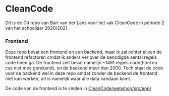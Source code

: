 # CleanCode
Dit is de Git repo van Bart van der Lans voor het vak CleanCode in periode 2 van het schooljaar 2020/2021.

### Frontend
Deze repo bevat een frontend en een backend, maar ik zal echter alleen de frontend refactoren omdat ik anders ver over de benodigde aantal regels code heen ga.
De frontend zelf bevat namelijk ~1491 regels code(html en css niet mee gerekend), en de backend meer dan 2000. Toch staat de code voor de backend wel in deze repo omdat zonder de backend de frontend niet kan werken, dit is namelijk waar alle data vandaan komt.

De code van de frontend is te vinden in [CleanCode/webshop/src/app/](https://github.com/bart211820/CleanCode/tree/master/webshop/src/app)
